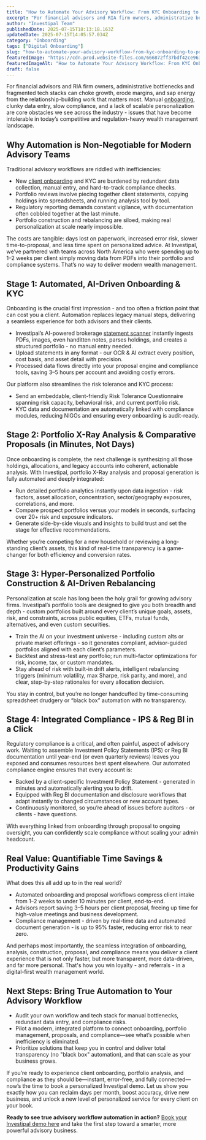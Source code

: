 ```yaml
---
title: "How to Automate Your Advisory Workflow: From KYC Onboarding to Portfolio X-Ray Analysis and AI-Driven Rebalancing"
excerpt: "For financial advisors and RIA firm owners, administrative bottlenecks and fragmented tech stacks can choke growth, erode margins, and sap energy from the relationship-building work that matters most."
author: "Investipal Team"
publishedDate: 2025-07-15T18:13:18.163Z
updatedDate: 2025-07-15T14:05:57.034Z
category: "Onboarding"
tags: ["Digital Onboarding"]
slug: "how-to-automate-your-advisory-workflow-from-kyc-onboarding-to-portfolio-xray-analysis-and-aidriven-rebalancing"
featuredImage: "https://cdn.prod.website-files.com/666872ff37bdf42ce9637d77/6876603e5c41b518f10aced5_Scale%20Your%20Advisory%20Practice%20with%20AI-Driven%20Tax%20Optimization%20and%20Proposals%20(14).png"
featuredImageAlt: "How to Automate Your Advisory Workflow: From KYC Onboarding to Portfolio X-Ray Analysis and AI-Driven Rebalancing"
draft: false
---
```

<p id="">For financial advisors and RIA firm owners, administrative bottlenecks and fragmented tech stacks can choke growth, erode margins, and sap energy from the relationship-building work that matters most. Manual <a href="/blog/onboarding">onboarding</a>, clunky data entry, slow compliance, and a lack of scalable personalization are core obstacles we see across the industry - issues that have become intolerable in today’s competitive and regulation-heavy wealth management landscape.</p><h2 id="">Why Automation is Non-Negotiable for Modern Advisory Teams</h2><p id="">Traditional advisory workflows are riddled with inefficiencies:</p><ul id=""><li id="">New <a href="/features/client-acquisition">client onboarding</a> and KYC are burdened by redundant data collection, manual entry, and hard-to-track compliance checks.</li><li id="">Portfolio reviews involve piecing together client statements, copying holdings into spreadsheets, and running analysis tool by tool.</li><li id="">Regulatory reporting demands constant vigilance, with documentation often cobbled together at the last minute.</li><li id="">Portfolio construction and rebalancing are siloed, making real personalization at scale nearly impossible.</li></ul><p id="">The costs are tangible: days lost on paperwork, increased error risk, slower time-to-proposal, and less time spent on personalized advice. At Investipal, we’ve partnered with teams across North America who were spending up to 1–2 weeks per client simply moving data from PDFs into their portfolio and compliance systems. That’s no way to deliver modern wealth management.</p><h2 id="">Stage 1: Automated, AI-Driven Onboarding & KYC</h2><p id="">Onboarding is the crucial first impression - and too often a friction point that can cost you a client. Automation replaces legacy manual steps, delivering a seamless experience for both advisors and their clients.</p><ul id=""><li id="">Investipal’s AI-powered brokerage <a href="/features/automated-statement-scanner">statement scanner</a> instantly ingests PDFs, images, even handitten notes, parses holdings, and creates a structured portfolio - no manual entry needed.</li><li id="">Upload statements in any format - our OCR & AI extract every position, cost basis, and asset detail with precision.</li><li id="">Processed data flows directly into your proposal engine and compliance tools, saving 3–5 hours per account and avoiding costly errors.</li></ul><p id="">Our platform also streamlines the risk tolerance and KYC process:</p><ul id=""><li id="">Send an embeddable, client-friendly Risk Tolerance Questionnaire spanning risk capacity, behavioral risk, and current portfolio risk.</li><li id="">KYC data and documentation are automatically linked with compliance modules, reducing NIGOs and ensuring every onboarding is audit-ready.</li></ul><h2 id="">Stage 2: Portfolio X-Ray Analysis & Comparative Proposals (in Minutes, Not Days)</h2><p id="">Once onboarding is complete, the next challenge is synthesizing all those holdings, allocations, and legacy accounts into coherent, actionable analysis. With Investipal, portfolio X-Ray analysis and proposal generation is fully automated and deeply integrated:</p><ul id=""><li id="">Run detailed portfolio analytics instantly upon data ingestion - risk factors, asset allocation, concentration, sector/geography exposures, correlations, and more.</li><li id="">Compare prospect portfolios versus your models in seconds, surfacing over 20+ risk and exposure indicators.</li><li id="">Generate side-by-side visuals and insights to build trust and set the stage for effective recommendations.</li></ul><p id="">Whether you’re competing for a new household or reviewing a long-standing client’s assets, this kind of real-time transparency is a game-changer for both efficiency and conversion rates.</p><h2 id="">Stage 3: Hyper-Personalized Portfolio Construction & AI-Driven Rebalancing</h2><p id="">Personalization at scale has long been the holy grail for growing advisory firms. Investipal’s portfolio tools are designed to give you both breadth and depth - custom portfolios built around every client’s unique goals, assets, risk, and constraints, across public equities, ETFs, mutual funds, alternatives, and even custom securities.</p><ul id=""><li id="">Train the AI on your investment universe - including custom alts or private market offerings - so it generates compliant, advisor-guided portfolios aligned with each client’s parameters.</li><li id="">Backtest and stress-test any portfolio; run multi-factor optimizations for risk, income, tax, or custom mandates.</li><li id="">Stay ahead of risk with built-in drift alerts, intelligent rebalancing triggers (minimum volatility, max Sharpe, risk parity, and more), and clear, step-by-step rationales for every allocation decision.</li></ul><p id="">You stay in control, but you’re no longer handcuffed by time-consuming spreadsheet drudgery or “black box” automation with no transparency.</p><h2 id="">Stage 4: Integrated Compliance - IPS & Reg BI in a Click</h2><p id="">Regulatory compliance is a critical, and often painful, aspect of advisory work. Waiting to assemble Investment Policy Statements (IPS)&nbsp;or Reg BI documentation until year-end (or even quarterly reviews) leaves you exposed and consumes resources best spent elsewhere. Our automated compliance engine ensures that every account is:</p><ul id=""><li id="">Backed by a client-specific Investment Policy Statement - generated in minutes and automatically alerting you to drift.</li><li id="">Equipped with Reg BI documentation and disclosure workflows that adapt instantly to changed circumstances or new account types.</li><li id="">Continuously monitored, so you’re ahead of issues before auditors - or clients - have questions.</li></ul><p id="">With everything linked from onboarding through proposal to ongoing oversight, you can confidently scale compliance without scaling your admin headcount.</p><h2 id="">Real Value: Quantifiable Time Savings & Productivity Gains</h2><p id="">What does this all add up to in the real world?</p><ul id=""><li id="">Automated onboarding and proposal workflows compress client intake from 1–2 weeks to under 10 minutes per client, end-to-end.</li><li id="">Advisors report saving 3–5 hours per client proposal, freeing up time for high-value meetings and business development.</li><li id="">Compliance management - driven by real-time data and automated document generation - is up to 95% faster, reducing error risk to near zero.</li></ul><p id="">And perhaps most importantly, the seamless integration of onboarding, analysis, construction, proposal, and compliance means you deliver a client experience that is not only faster, but more transparent, more data-driven, and far more personal. That's how you win loyalty - and referrals - in a digital-first wealth management world.</p><h2 id="">Next Steps: Bring True Automation to Your Advisory Workflow</h2><ul id=""><li id="">Audit your own workflow and tech stack for manual bottlenecks, redundant data entry, and compliance risks.</li><li id="">Pilot a modern, integrated platform to connect onboarding, portfolio management, proposals, and compliance—see what’s possible when inefficiency is eliminated.</li><li id="">Prioritize solutions that keep you in control and deliver total transparency (no "black box" automation), and that can scale as your business grows.</li></ul><p id="">If you’re ready to experience client onboarding, portfolio analysis, and compliance as they should be—instant, error-free, and fully connected—now’s the time to book a personalized Investipal demo. Let us show you exactly how you can reclaim days per month, boost accuracy, drive new business, and unlock a new level of personalized service for every client on your book.</p><p id=""><strong id="">Ready to see true advisory workflow automation in action?</strong> <a href="/book-a-demo">Book your Investipal demo here</a> and take the first step toward a smarter, more powerful advisory business.</p>